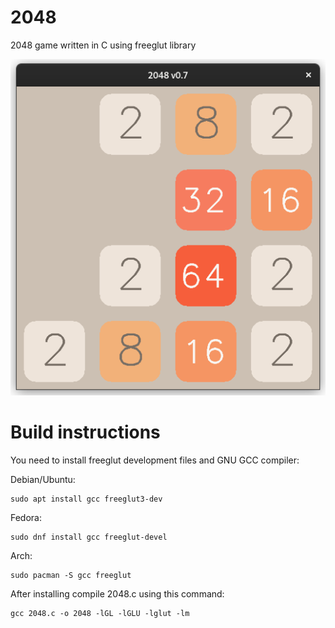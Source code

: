 # 2048
2048 game written in C using freeglut library

![Game screenshot](screenshot.png)

# Build instructions
You need to install freeglut development files and GNU GCC compiler:

Debian/Ubuntu:
````
sudo apt install gcc freeglut3-dev
````

Fedora:
````
sudo dnf install gcc freeglut-devel
````

Arch:
````
sudo pacman -S gcc freeglut
````

After installing compile 2048.c using this command:

````
gcc 2048.c -o 2048 -lGL -lGLU -lglut -lm
````